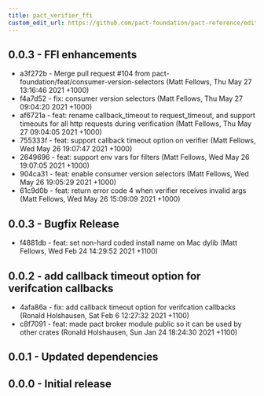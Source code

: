 ```yaml
---
title: pact_verifier_ffi
custom_edit_url: https://github.com/pact-foundation/pact-reference/edit/master/rust/pact_verifier_ffi/CHANGELOG.md
---
```

<!-- This file has been synced from the pact-foundation/pact-reference repository. Please do not edit it directly. The URL of the source file can be found in the custom_edit_url value above -->

## 0.0.3 - FFI enhancements

* a3f272b - Merge pull request #104 from pact-foundation/feat/consumer-version-selectors (Matt Fellows, Thu May 27 13:16:46 2021 +1000)
* f4a7d52 - fix: consumer version selectors (Matt Fellows, Thu May 27 09:04:20 2021 +1000)
* af6721a - feat: rename callback_timeout to request_timeout, and support timeouts for all http requests during verification (Matt Fellows, Thu May 27 09:04:05 2021 +1000)
* 755333f - feat: support callback timeout option on verifier (Matt Fellows, Wed May 26 19:07:47 2021 +1000)
* 2649696 - feat: support env vars for filters (Matt Fellows, Wed May 26 19:07:05 2021 +1000)
* 904ca31 - feat: enable consumer version selectors (Matt Fellows, Wed May 26 19:05:29 2021 +1000)
* 61c9d0b - feat: return error code 4 when verifier receives invalid args (Matt Fellows, Wed May 26 15:09:09 2021 +1000)

## 0.0.3 - Bugfix Release

* f4881db - feat: set non-hard coded install name on Mac dylib (Matt Fellows, Wed Feb 24 14:29:52 2021 +1100)

## 0.0.2 - add callback timeout option for verifcation callbacks

* 4afa86a - fix: add callback timeout option for verifcation callbacks (Ronald Holshausen, Sat Feb 6 12:27:32 2021 +1100)
* c8f7091 - feat: made pact broker module public so it can be used by other crates (Ronald Holshausen, Sun Jan 24 18:24:30 2021 +1100)

## 0.0.1 - Updated dependencies


## 0.0.0 - Initial release

